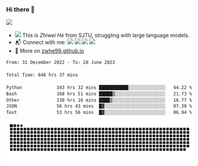 ### Hi there 👋 

![](https://komarev.com/ghpvc/?username=zwhe99)
- <img src="https://media.giphy.com/media/mcsPU3SkKrYDdW3aAU/giphy.gif" width="20"> This is *Zhiwei He* from SJTU, struggling with large language models.
- :mailbox_with_mail: Connect with me: <a href = "mailto:hezw.tkcw@gmail.com"><img src="https://img.shields.io/badge/-hezw.tkcw@gmail.com-red?style=flat&logo=gmail&logoColor=white" target="_blank"></a> <a href = "mailto:zwhe.cs@sjtu.edu.cn"><img src="https://img.shields.io/badge/-zwhe.cs@sjtu.edu.cn-%23333?style=flat&logo=gmail&logoColor=white" target="_blank"></a> <a href = "https://twitter.com/zwhe99"><img src="https://img.shields.io/badge/-Twitter @zwhe99-%234a99e9?style=flat&logo=twitter&logoColor=white" target="_blank"></a> <a href = "https://www.zhihu.com/people/hbenmazi-8"><img src="https://img.shields.io/badge/-%E7%9F%A5%E4%B9%8E-%232f6be0" target="_blank"></a>
- :blue_book: More on [zwhe99.github.io](https://zwhe99.github.io/)
<!--START_SECTION:waka-->

```txt
From: 31 December 2022 - To: 28 June 2023

Total Time: 646 hrs 37 mins

Python             343 hrs 32 mins ███████████░░░░░░░░░░░░░░   44.22 %
Bash               168 hrs 51 mins █████▒░░░░░░░░░░░░░░░░░░░   21.73 %
Other              130 hrs 16 mins ████▒░░░░░░░░░░░░░░░░░░░░   16.77 %
JSON               56 hrs 43 mins  █▓░░░░░░░░░░░░░░░░░░░░░░░   07.30 %
Text               53 hrs 56 mins  █▓░░░░░░░░░░░░░░░░░░░░░░░   06.94 %
```

<!--END_SECTION:waka-->
![](https://raw.githubusercontent.com/zwhe99/zwhe99/main/assets/github-contribution-grid-snake.svg)
